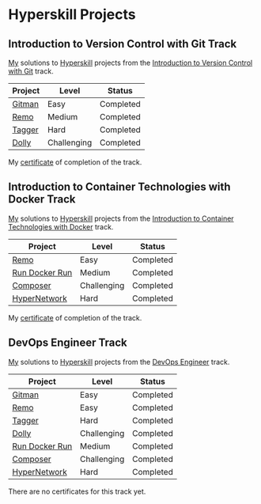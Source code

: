 # Hyperskill Projects

## Introduction to Version Control with Git Track

[My](https://hyperskill.org/profile/7889902) solutions to [Hyperskill](https://hyperskill.org) projects from the [Introduction to Version Control with Git](https://hyperskill.org/tracks/48) track.

| Project               | Level       | Status    |
| --------------------- | ----------- | --------- |
| [Gitman](./01_gitman) | Easy        | Completed |
| [Remo](./02_remo)     | Medium      | Completed |
| [Tagger](./03_tagger) | Hard        | Completed |
| [Dolly](./04_dolly)   | Challenging | Completed |

My [certificate](https://hyperskill.org/certificates/077a5c98-8f79-42eb-b6b8-61dc6ddfb6b7.pdf) of completion of the track.

## Introduction to Container Technologies with Docker Track

[My](https://hyperskill.org/profile/7889902) solutions to [Hyperskill](https://hyperskill.org) projects from the [Introduction to Container Technologies with Docker](https://hyperskill.org/tracks/64) track.

| Project                               | Level       | Status    |
| ------------------------------------- | ----------- | --------- |
| [Remo](./02_remo)                     | Easy        | Completed |
| [Run Docker Run](./05_run_docker_run) | Medium      | Completed |
| [Composer](./06_composer)             | Challenging | Completed |
| [HyperNetwork](./07_hyper_network)    | Hard        | Completed |

My [certificate](https://hyperskill.org/certificates/d4607126-b3c3-4723-a849-239e03a77a5d.pdf) of completion of the track.

## DevOps Engineer Track

[My](https://hyperskill.org/profile/7889902) solutions to [Hyperskill](https://hyperskill.org) projects from the [DevOps Engineer](https://hyperskill.org/tracks/80) track.

| Project                               | Level       | Status    |
| ------------------------------------- | ----------- | --------- |
| [Gitman](./01_gitman)                 | Easy        | Completed |
| [Remo](./02_remo)                     | Easy        | Completed |
| [Tagger](./03_tagger)                 | Hard        | Completed |
| [Dolly](./04_dolly)                   | Challenging | Completed |
| [Run Docker Run](./05_run_docker_run) | Medium      | Completed |
| [Composer](./06_composer)             | Challenging | Completed |
| [HyperNetwork](./07_hyper_network)    | Hard        | Completed |

There are no certificates for this track yet.
